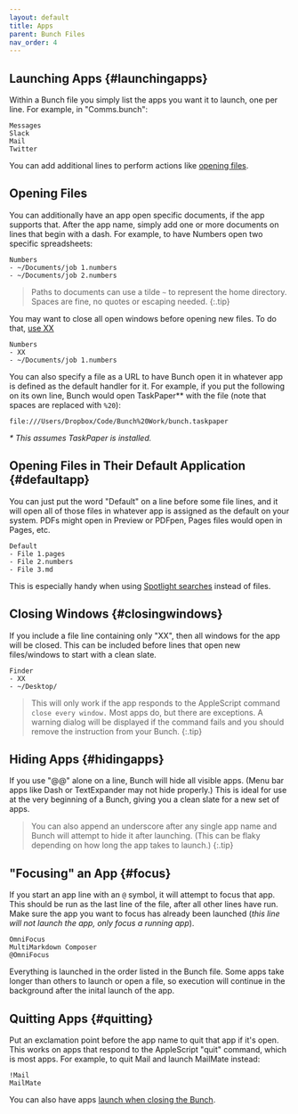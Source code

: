 ```yaml
---
layout: default
title: Apps
parent: Bunch Files
nav_order: 4
---
```

## Launching Apps {#launchingapps}

Within a Bunch file you simply list the apps you want it to launch, one per line. For example, in "Comms.bunch":

    Messages
    Slack
    Mail
    Twitter

You can add additional lines to perform actions like [opening files](/bunch/docs/bunch-files/opening-files.html).

## Opening Files

You can additionally have an app open specific documents, if the app supports that. After the app name, simply add one or more documents on lines that begin with a dash. For example, to have Numbers open two specific spreadsheets:

    Numbers
    - ~/Documents/job 1.numbers
    - ~/Documents/job 2.numbers

> Paths to documents can use a tilde `~` to represent the home directory. Spaces are fine, no quotes or escaping needed.
{:.tip}

You may want to close all open windows before opening new files. To do that, [use XX](/bunch/docs/bunch-files/closing-windows.html)

    Numbers
    - XX
    - ~/Documents/job 1.numbers

You can also specify a file as a URL to have Bunch open it in whatever app is defined as the default handler for it. For example, if you put the following on its own line, Bunch would open TaskPaper\** with the file (note that spaces are replaced with `%20`):

    file:///Users/Dropbox/Code/Bunch%20Work/bunch.taskpaper

_\* This assumes TaskPaper is installed._

## Opening Files in Their Default Application {#defaultapp}

You can just put the word "Default" on a line before some file lines, and it will open all of those files in whatever app is assigned as the default on your system. PDFs might open in Preview or PDFpen, Pages files would open in Pages, etc.

```
Default
- File 1.pages
- File 2.numbers
- File 3.md
```

This is especially handy when using [Spotlight searches](/bunch/docs/bunch-files/spotlight-searches) instead of files.

## Closing Windows {#closingwindows}

If you include a file line containing only "XX", then all windows for the app will be closed. This can be included before lines that open new files/windows to start with a clean slate.

    Finder
    - XX
    - ~/Desktop/

> This will only work if the app responds to the AppleScript command `close every window.` Most apps do, but there are exceptions. A warning dialog will be displayed if the command fails and you should remove the instruction from your Bunch.
{:.tip}

## Hiding Apps {#hidingapps}

If you use "@@" alone on a line, Bunch will hide all visible apps. (Menu bar apps like Dash or TextExpander may not hide properly.) This is ideal for use at the very beginning of a Bunch, giving you a clean slate for a new set of apps.

> You can also append an underscore after any single app name and Bunch will attempt to hide it after launching. (This can be flaky depending on how long the app takes to launch.)
{:.tip}


## "Focusing" an App {#focus}

If you start an app line with an `@` symbol, it will attempt to focus that app. This should be run as the last line of the file, after all other lines have run. Make sure the app you want to focus has already been launched (_this line will not launch the app, only focus a running app_).

    OmniFocus
    MultiMarkdown Composer
    @OmniFocus

Everything is launched in the order listed in the Bunch file. Some apps take longer than others to launch or open a file, so execution will continue in the background after the inital launch of the app.


## Quitting Apps {#quitting}

Put an exclamation point before the app name to quit that app if it's open. This works on apps that respond to the AppleScript "quit" command, which is most apps. For example, to quit Mail and launch MailMate instead:

    !Mail
    MailMate

You can also have apps [launch when closing the Bunch](/bunch/docs/bunch-files/run-on-close.html#doublenegative).


